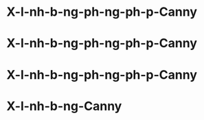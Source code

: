 # X-l-nh-b-ng-ph-ng-ph-p-Canny
# X-l-nh-b-ng-ph-ng-ph-p-Canny
# X-l-nh-b-ng-ph-ng-ph-p-Canny
# X-l-nh-b-ng-Canny
